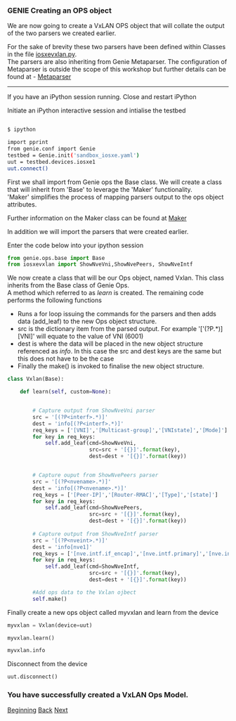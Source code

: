### GENIE Creating an OPS object

We are now going to create a VxLAN OPS object that will collate the output of the two parsers we created earlier.

For the sake of brevity these two parsers have been defined within Classes in the file [iosxevxlan.py](../scripts/iosxevxlan.py).  
The parsers are also inheriting from Genie Metaparser.  The configuration of Metaparser is outside the scope of this workshop
but further details can be found at - [Metaparser](https://pubhub.devnetcloud.com/media/pyats-packages/docs/metaparser/index.html)

---

If you have an iPython session running. Close and restart iPython

Initiate an iPython interactive session and intialise the testbed

```bash

$ ipython

import pprint
from genie.conf import Genie
testbed = Genie.init('sandbox_iosxe.yaml')
uut = testbed.devices.iosxe1
uut.connect()

```    


First we shall import from Genie ops the Base class.  We will create a class that will inherit from 'Base' to leverage the
'Maker' functionality.  
'Maker' simplifies the process of mapping parsers output to the ops object attributes. 

Further information on the Maker class can be found at [Maker](https://pubhub.devnetcloud.com/media/pyats-packages/docs/genie/Ops/developer/maker.html) 

In addition we will import the parsers that were created earlier.

Enter the code below into your ipython session

```python
from genie.ops.base import Base
from iosxevxlan import ShowNveVni,ShowNvePeers, ShowNveIntf

```

We now create a class that will be our Ops object, named Vxlan.  This class inherits from the Base class of Genie Ops.  
A method which referred to as _learn_ is created.  The remaining code performs the following functions  

* Runs a for loop issuing the commands for the parsers and then adds data (add_leaf) to the new Ops object structure.
* src is the dictionary item from the parsed output. For example '['(?P<interf>.*)][VNI]' will equate to the value of VNI (6001)
* dest is where the data will be placed in the new object structure referenced as *info*.  In this case the src and dest keys are the same
but this does not have to be the case
* Finally the make() is invoked to finalise the new object structure.

```python
class Vxlan(Base):

    def learn(self, custom=None):


        # Capture output from ShowNveVni parser
        src = '[(?P<interf>.*)]'
        dest = 'info[(?P<interf>.*)]'
        req_keys = ['[VNI]','[Multicast-group]','[VNIstate]','[Mode]']
        for key in req_keys:
            self.add_leaf(cmd=ShowNveVni,
                          src=src + '[{}]'.format(key),
                          dest=dest + '[{}]'.format(key))


        # Capture ouput from ShowNvePeers parser
        src = '[(?P<nvename>.*)]'
        dest = 'info[(?P<nvename>.*)]'
        req_keys = ['[Peer-IP]','[Router-RMAC]','[Type]','[state]']
        for key in req_keys:
            self.add_leaf(cmd=ShowNvePeers,
                          src=src + '[{}]'.format(key),
                          dest=dest + '[{}]'.format(key))
        
        # Capture output from ShowNveIntf parser
        src = '[(?P<nveint>.*)]'
        dest = 'info[nve1]'
        req_keys = ['[nve.intf.if_encap]','[nve.intf.primary]','[nve.intf.source_intf]']
        for key in req_keys:
            self.add_leaf(cmd=ShowNveIntf,
                          src=src + '[{}]'.format(key),
                          dest=dest + '[{}]'.format(key))

        #Add ops data to the Vxlan ojbect
        self.make()
```

Finally create a new ops object called myvxlan and learn from the device

```python
myvxlan = Vxlan(device=uut)

myvxlan.learn()

myvxlan.info

```

Disconnect from the device
```python
uut.disconnect()
```

### You have successfully created a VxLAN Ops Model.




[Beginning](../README.md)   [Back](./step5.md)  [Next](./step7.md)